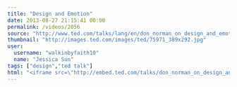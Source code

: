 ```yaml
---
title: "Design and Emotion"
date: 2013-08-27 21:15:41 00:00
permalink: /videos/2056
source: "http://www.ted.com/talks/lang/en/don_norman_on_design_and_emotion.html"
thumbnail: "http://images.ted.com/images/ted/75971_389x292.jpg"
user:
  username: "walkinbyfaith10"
  name: "Jessica Sun"
tags: ["design","ted talk"]
html: "<iframe src=\"http://embed.ted.com/talks/don_norman_on_design_and_emotion.html\" width=\"560\" height=\"315\" frameborder=\"0\" scrolling=\"no\" webkitAllowFullScreen mozallowfullscreen allowFullScreen></iframe>"
---
```


